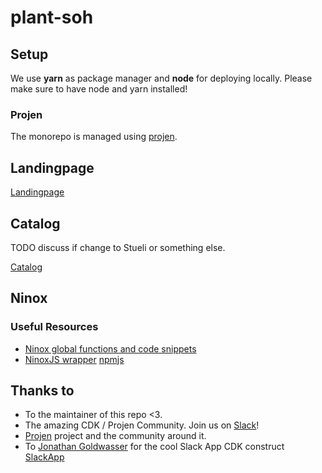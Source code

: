 # plant-soh

## Setup

We use **yarn** as package manager and **node** for deploying locally. Please make sure to have node and yarn installed!

### Projen

The monorepo is managed using [projen](https://github.com/projen/projen).

## Landingpage 

[Landingpage](landingpage/README.md)

## Catalog

TODO discuss if change to Stueli or something else.

[Catalog](catalog/README.md)

## Ninox

### Useful Resources

- [Ninox global functions and code snippets](https://github.com/rmcilmoyle/ninox)
- [NinoxJS wrapper](https://github.com/AxelRothe/ninox) [npmjs](https://www.npmjs.com/package/ninoxjs)

## Thanks to

- To the maintainer of this repo <3.
- The amazing CDK / Projen Community. Join us on [Slack](https://cdk-dev.slack.com)!
- [Projen](https://github.com/projen/projen) project and the community around it.
- To [Jonathan Goldwasser](https://github.com/jogold) for the cool Slack App CDK construct [SlackApp](https://github.com/jogold/cloudstructs/tree/master/src/slack-app)
